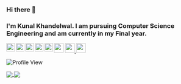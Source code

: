 ### Hi there 👋
### I'm Kunal Khandelwal. I am pursuing Computer Science Engineering and am currently in my Final year. 

<!--
**kunalkhandelwal/kunalkhandelwal** is a ✨ _special_ ✨ repository because its `README.md` (this file) appears on your GitHub profile.

Here are some ideas to get you started:

- 🔭 I’m currently working on ...
- 🌱 I’m currently learning ...
- 👯 I’m looking to collaborate on ...
- 🤔 I’m looking for help with ...
- 💬 Ask me about ...
- 📫 How to reach me: ...
- 😄 Pronouns: ...
- ⚡ Fun fact: ...
-->
<p>
<a href="https://twitter.com/Kunal_K29"><img src="https://aleen42.github.io/badges/src/twitter.svg" height=25></a> 
<a href="https://www.linkedin.com/in/kunal-khandelwal-54b4b117a/"><img src="https://img.shields.io/badge/linkedin-%230077B5.svg?&style=for-the-badge&logo=linkedin&logoColor=white" height=25>
<a href="https://www.instagram.com/kunal._.khandelwal/"><img src="https://img.shields.io/badge/instagram-%23E4405F.svg?&style=for-the-badge&logo=instagram&logoColor=white" height=25>
 
<a href="https://twitter.com/Kunal_K29">
  <img align="left" alt="Kunal's Twitter" width="22px" src="https://cdn.jsdelivr.net/npm/simple-icons@v3/icons/twitter.svg" />
</a>
 <a href="https://www.linkedin.com/in/kunal-khandelwal-54b4b117a/">
  <img align="left" alt="Kunal's Linkedin" width="22px" src="https://cdn.jsdelivr.net/npm/simple-icons@v3/icons/linkedin.svg" />
</a>
<a href="https://github.com/kunalkhandelwal">
  <img align="left" alt="Kunal's Github" width="22px" src="https://cdn.jsdelivr.net/npm/simple-icons@v3/icons/github.svg" />

<a href="https://www.instagram.com/kunal._.khandelwal/">
  <img align="left" alt="Kunal's Instagram" width="22px" src="https://cdn.jsdelivr.net/npm/simple-icons@v3/icons/instagram.svg" />
</a>
<a href="https://www.facebook.com/kunal.khandelwal.9828">
  <img align="left" alt="Kunal's Facebook" width="22px" src="https://cdn.jsdelivr.net/npm/simple-icons@v3/icons/facebook.svg" />
</a>
 
<br/>
 
![Profile View](http://estruyf-github.azurewebsites.net/api/VisitorHit?user=kunalkhandelwal&repo=github-visitors-badge&countColorcountColor&countColor=%237B1E7A)
 
 <a href="https://kunalkhandelwal.github.io">
  <img src="https://github-readme-stats.vercel.app/api?username=kunalkhandelwal&count_private=true" align="center"/>
</a>
<a href="https://kunalkhandelwal.github.io">
  <img src="https://github-readme-stats.vercel.app/api/top-langs/?username=kunalkhandelwal&layout=compact" align="center"/>
</a> 
</p>
  
